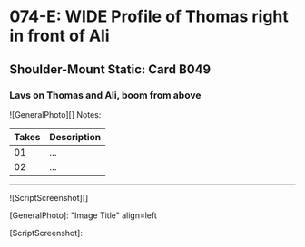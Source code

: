 # 074-E: WIDE Profile of Thomas right in front of Ali

## Shoulder-Mount Static: Card B049

### Lavs on Thomas and Ali, boom from above

![GeneralPhoto][]
Notes: 

| Takes | Description |
|:---|:----|
| 01 | ... |
| 02 | ... |

----

![ScriptScreenshot][]


[GeneralPhoto]:  "Image Title" align=left

[ScriptScreenshot]: 
